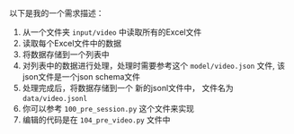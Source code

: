 以下是我的一个需求描述：
1. 从一个文件夹 `input/video` 中读取所有的Excel文件
2. 读取每个Excel文件中的数据
3. 将数据存储到一个列表中
4. 对列表中的数据进行处理，处理时需要参考这个 `model/video.json` 文件, 该json文件是一个json schema文件
5. 处理完成后，将数据存储到一个 新的jsonl文件中，
   文件名为 `data/video.jsonl`
6. 你可以参考 `100_pre_session.py` 这个文件来实现
7. 编辑的代码是在 `104_pre_video.py` 文件中